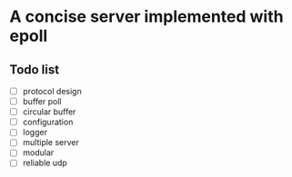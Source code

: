 # A concise server implemented with epoll

## Todo list
- [ ] protocol design
- [ ] buffer poll 
- [ ] circular buffer
- [ ] configuration
- [ ] logger 
- [ ] multiple server
- [ ] modular 
- [ ] reliable udp 
